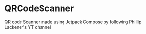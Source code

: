 # QRCodeScanner

QR code Scanner made using Jetpack Compose by following Phillip Lackener's YT channel
